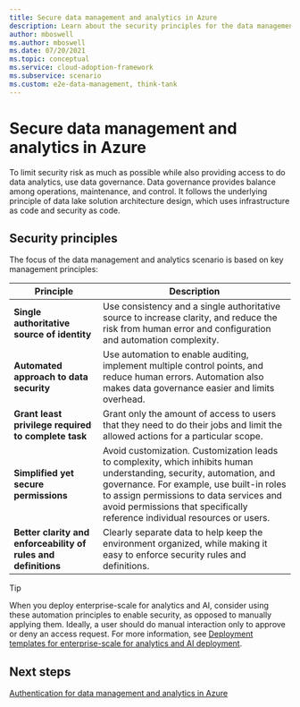 ```yaml
---
title: Secure data management and analytics in Azure
description: Learn about the security principles for the data management and analytics scenario in Azure.
author: mboswell
ms.author: mboswell
ms.date: 07/20/2021
ms.topic: conceptual
ms.service: cloud-adoption-framework
ms.subservice: scenario
ms.custom: e2e-data-management, think-tank
---
```


# Secure data management and analytics in Azure

To limit security risk as much as possible while also providing access to do data analytics, use data governance. Data governance provides balance among operations, maintenance, and control. It follows the underlying principle of data lake solution architecture design, which uses infrastructure as code and security as code.

## Security principles

The focus of the data management and analytics scenario is based on key management principles:

| Principle | Description |
|--|--|
| **Single authoritative source of identity**| Use consistency and a single authoritative source to increase clarity, and reduce the risk from human error and configuration and automation complexity. |
| **Automated approach to data security**| Use automation to enable auditing, implement multiple control points, and reduce human errors. Automation also makes data governance easier and limits overhead.|
| **Grant least privilege required to complete task**| Grant only the amount of access to users that they need to do their jobs and limit the allowed actions for a particular scope.|
|  **Simplified yet secure permissions**| Avoid customization. Customization leads to complexity, which inhibits human understanding, security, automation, and governance. For example, use built-in roles to assign permissions to data services and avoid permissions that specifically reference individual resources or users.|
| **Better clarity and enforceability of rules and definitions**| Clearly separate data to help keep the environment organized, while making it easy to enforce security rules and definitions. |

> [!TIP]
> When you deploy enterprise-scale for analytics and AI, consider using these automation principles to enable security, as opposed to manually applying them. Ideally, a user should do manual interaction only to approve or deny an access request. For more information, see [Deployment templates for enterprise-scale for analytics and AI deployment](./eslz-deployment-templates.md).

## Next steps

[Authentication for data management and analytics in Azure](./secure-authentication.md)
